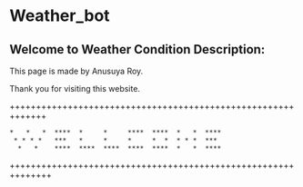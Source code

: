 
# Weather_bot


## Welcome to Weather Condition Description:

This page is made by Anusuya Roy.

Thank you for visiting this website.


+++++++++++++++++++++++++++++++++++++++++++++++++++++++++++++

    *   *   *  ****  *     *     ****  ****  *   *  ****
     * * * *   ***   *     *     *     *  *  * * *  ***
      *   *    ****  ****  ****  ****  ****  *   *  ****   
   
++++++++++++++++++++++++++++++++++++++++++++++++++++++++++++++

